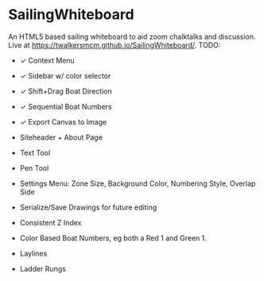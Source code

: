 # SailingWhiteboard
An HTML5 based sailing whiteboard to aid zoom chalktalks and discussion. 
Live at https://twalkersmcm.github.io/SailingWhiteboard/. 
TODO:
- ✓ Context Menu
- ✓ Sidebar w/ color selector
- ✓ Shift+Drag Boat Direction
- ✓ Sequential Boat Numbers 
- ✓ Export Canvas to Image

- Siteheader \+ About Page
- Text Tool 
- Pen Tool
- Settings Menu: Zone Size, Background Color, Numbering Style, Overlap Side
- Serialize/Save Drawings for future editing
- Consistent Z Index 
- Color Based Boat Numbers, eg both a Red 1 and Green 1.
- Laylines
- Ladder Rungs
